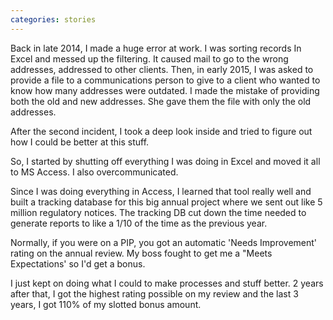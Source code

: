 ```yaml
---
categories: stories
---
```


Back in late 2014, I made a huge error at work. I was sorting records In Excel and messed up the filtering. It caused mail to go to the wrong addresses, addressed to other clients. Then, in early 2015, I was asked to provide a file to a communications person to give to a client who wanted to know how many addresses were outdated. I made the mistake of providing both the old and new addresses. She gave them the file with only the old addresses.

After the second incident, I took a deep look inside and tried to figure out how I could be better at this stuff.

So, I started by shutting off everything I was doing in Excel and moved it all to MS Access. I also overcommunicated.

Since I was doing everything in Access, I learned that tool really well and built a tracking database for this big annual project where we sent out like 5 million regulatory notices. The tracking DB cut down the time needed to generate reports to like a 1/10 of the time as the previous year.

Normally, if you were on a PIP, you got an automatic 'Needs Improvement' rating on the annual review. My boss fought to get me a "Meets Expectations' so I'd get a bonus.

I just kept on doing what I could to make processes and stuff better. 2 years after that, I got the highest rating possible on my review and the last 3 years, I got 110% of my slotted bonus amount.